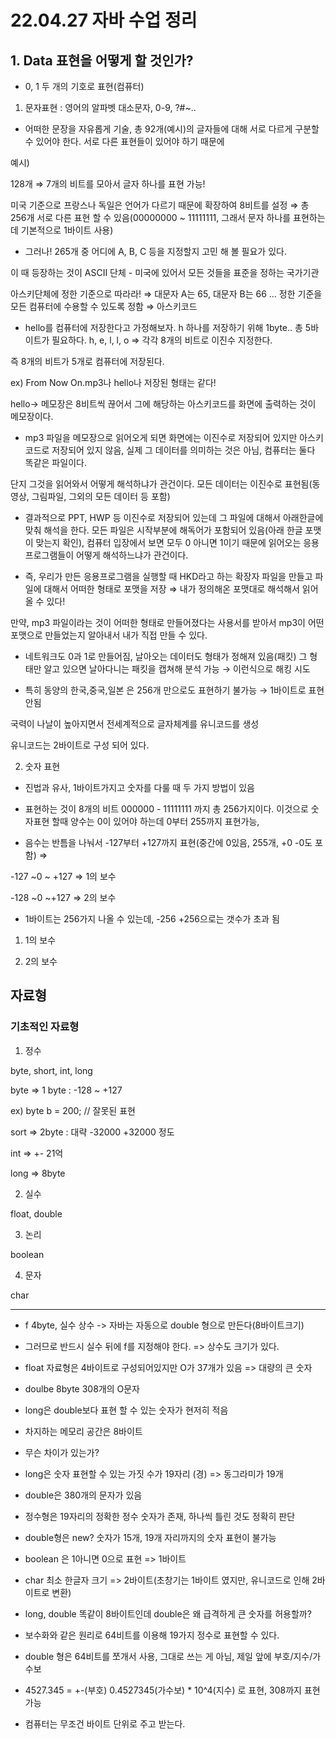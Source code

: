 # 22.04.27 자바 수업 정리

## 1. Data 표현을 어떻게 할 것인가?

- 0, 1 두 개의 기호로 표현(컴퓨터)

1. 문자표현 : 영어의 알파벳 대소문자, 0-9, ?#~..

- 어떠한 문장을 자유롭게 기술, 총 92개(예시)의 글자들에 대해 서로 다르게 구분할 수 있어야 한다. 서로 다른 표현들이 있어야 하기 때문에

예시)

128개 ⇒ 7개의 비트를 모아서 글자 하나를 표현 가능!

미국 기준으로 프랑스나 독일은 언어가 다르기 때문에 확장하여 8비트를 설정 ⇒ 총 256개 서로 다른 표현 할 수 있음(00000000 ~ 11111111, 그래서 문자 하나를 표현하는데 기본적으로 1바이트 사용)

- 그러나! 265개 중 어디에 A, B, C 등을 지정할지 고민 해 볼 필요가 있다.

이 때 등장하는 것이 ASCII 단체 - 미국에 있어서 모든 것들을 표준을 정하는 국가기관

아스키단체에 정한 기준으로 따라라! ⇒ 대문자 A는 65, 대문자 B는 66 ... 정한 기준을 모든 컴퓨터에 수용할 수 있도록 정함 ⇒ 아스키코드

- hello를 컴퓨터에 저장한다고 가정해보자. h 하나를 저장하기 위해 1byte.. 총 5바이트가 필요하다. h, e, l, l, o ⇒ 각각 8개의 비트로 이진수 지정한다.

즉 8개의 비트가 5개로 컴퓨터에 저장된다.

ex) From Now On.mp3나 hello나 저장된 형태는 같다!

hello→ 메모장은 8비트씩 끊어서 그에 해당하는 아스키코드를 화면에 출력하는 것이 메모장이다.

- mp3 파일을 메모장으로 읽어오게 되면 화면에는 이진수로 저장되어 있지만 아스키코드로 저장되어 있지 않음, 실제 그 데이터를 의미하는 것은 아님, 컴퓨터는 둘다 똑같은 파일이다.

단지 그것을 읽어와서 어떻게 해석하냐가 관건이다. 모든 데이터는 이진수로 표현됨(동영상, 그림파일, 그외의 모든 데이터 등 포함)

- 결과적으로 PPT, HWP 등 이진수로 저장되어 있는데 그 파일에 대해서 아래한글에 맞춰 해석을 한다. 모든 파일은 시작부분에 해독어가 포함되어 있음(아래 한글 포맷이 맞는지 확인), 컴퓨터 입장에서 보면 모두 0 아니면 1이기 때문에 읽어오는 응용프로그램들이 어떻게 해석하느냐가 관건이다.

- 즉, 우리가 만든 응용프로그램을 실행할 때 HKD라고 하는 확장자 파일을 만들고 파일에 대해서 어떠한 형태로 포맷을 저장 ⇒ 내가 정의해온 포맷대로 해석해서 읽어 올 수 있다!

만약, mp3 파일이라는 것이 어떠한 형태로 만들어졌다는 사용서를 받아서 mp3이 어떤 포맷으로 만들었는지 알아내서 내가 직접 만들 수 있다.

- 네트워크도 0과 1로 만들어짐, 날아오는 데이터도 형태가 정해져 있음(패킷) 그 형태만 알고 있으면 날아다니는 패킷을 캡쳐해 분석 가능 → 이런식으로 해킹 시도

- 특히 동양의 한국,중국,일본 은 256개 만으로도 표현하기 불가능 → 1바이트로 표현안됨

국력이 나날이 높아지면서 전세계적으로 글자체계를 유니코드를 생성

유니코드는 2바이트로 구성 되어 있다.

2.  숫자 표현

- 진법과 유사, 1바이트가지고 숫자를 다룰 때 두 가지 방법이 있음

- 표현하는 것이 8개의 비트 000000 - 11111111 까지 총 256가지이다. 이것으로 숫자표현 할때 양수는 0이 있어야 하는데 0부터 255까지 표현가능,

- 음수는 반틈을 나눠서 -127부터 +127까지 표현(중간에 0있음, 255개, +0 -0도 포함) ⇒

-127 ~0 ~ +127 ⇒ 1의 보수

-128 ~0 ~+127 ⇒ 2의 보수

- 1바이트는 256가지 나올 수 있는데, -256 +256으로는 갯수가 초과 됨

1. 1의 보수

2. 2의 보수

## 자료형

### 기초적인 자료형

1. 정수

byte, short, int, long

byte ⇒ 1 byte : -128 ~ +127

ex) byte b = 200; // 잘못된 표현

sort ⇒ 2byte : 대략 -32000 +32000 정도

int ⇒ +- 21억

long ⇒ 8byte

2. 실수

float, double

3. 논리

boolean

4. 문자

char

---

- f 4byte, 실수 상수 -> 자바는 자동으로 double 형으로 만든다(8바이트크기)

- 그러므로 반드시 실수 뒤에 f를 지정해야 한다. => 상수도 크기가 있다.

- float 자료형은 4바이트로 구성되어있지만 O가 37개가 있음 => 대량의 큰 숫자

- doulbe 8byte 308개의 O문자

- long은 double보다 표현 할 수 있는 숫자가 현저히 적음

- 차지하는 메모리 공간은 8바이트

- 무슨 차이가 있는가?

- long은 숫자 표현할 수 있는 가짓 수가 19자리 (경) => 동그라미가 19개

- double은 380개의 문자가 있음

- 정수형은 19자리의 정확한 정수 숫자가 존재, 하나씩 틀린 것도 정확히 판단

- double형은 new? 숫자가 15개, 19개 자리까지의 숫자 표현이 불가능

- boolean 은 1아니면 0으로 표현 => 1바이트

- char 최소 한글자 크기 => 2바이트(초창기는 1바이트 였지만, 유니코드로 인해 2바이트로 변환)

- long, double 똑같이 8바이트인데 double은 왜 급격하게 큰 숫자를 허용할까?

- 보수화와 같은 원리로 64비트를 이용해 19가지 정수로 표현할 수 있다.

- double 형은 64비트를 쪼개서 사용, 그대로 쓰는 게 아님, 제일 앞에 부호/지수/가수보

- 4527.345 = +-(부호) 0.4527345(가수보) \* 10^4(지수) 로 표현, 308까지 표현 가능

- 컴퓨터는 무조건 바이트 단위로 주고 받는다.
